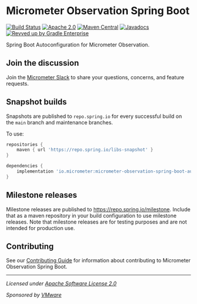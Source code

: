 # Micrometer Observation Spring Boot

[![Build Status](https://circleci.com/gh/spring-projects-experimental/micrometer-observation-spring-boot.svg?style=shield)](https://circleci.com/gh/spring-projects-experimental/micrometer-observation-spring-boot)
[![Apache 2.0](https://img.shields.io/github/license/spring-projects-experimental/micrometer-observation-spring-boot.svg)](https://www.apache.org/licenses/LICENSE-2.0)
[![Maven Central](https://img.shields.io/maven-central/v/io.micrometer/micrometer-observation-spring-boot.svg)](https://search.maven.org/artifact/io.micrometer/micrometer-observation-spring-boot)
[![Javadocs](https://www.javadoc.io/badge/io.micrometer/micrometer-observation-spring-boot.svg)](https://www.javadoc.io/doc/io.micrometer/micrometer-observation-spring-boot)
[![Revved up by Gradle Enterprise](https://img.shields.io/badge/Revved%20up%20by-Gradle%20Enterprise-06A0CE?logo=Gradle&labelColor=02303A)](https://ge.micrometer.io/)

Spring Boot Autoconfiguration for Micrometer Observation.

## Join the discussion

Join the [Micrometer Slack](https://slack.micrometer.io) to share your questions, concerns, and feature requests.

## Snapshot builds

Snapshots are published to `repo.spring.io` for every successful build on the `main` branch and maintenance branches.

To use:

```groovy
repositories {
    maven { url 'https://repo.spring.io/libs-snapshot' }
}

dependencies {
    implementation 'io.micrometer:micrometer-observation-spring-boot-autoconfigure:latest.integration'
}
```

## Milestone releases

Milestone releases are published to https://repo.spring.io/milestone. Include that as a maven repository in your build
configuration to use milestone releases. Note that milestone releases are for testing purposes and are not intended for
production use.


## Contributing

See our [Contributing Guide](CONTRIBUTING.md) for information about contributing to Micrometer Observation Spring Boot.

-------------------------------------
_Licensed under [Apache Software License 2.0](https://www.apache.org/licenses/LICENSE-2.0)_

_Sponsored by [VMware](https://tanzu.vmware.com)_
